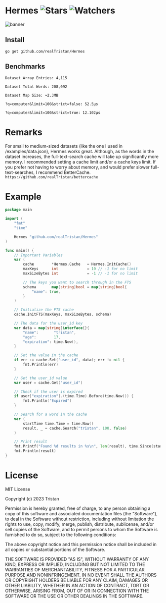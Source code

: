 # Hermes ![Stars](https://img.shields.io/github/stars/realTristan/Hermes?color=brightgreen) ![Watchers](https://img.shields.io/github/watchers/realTristan/Hermes?label=Watchers)
![banner](https://user-images.githubusercontent.com/75189508/230987049-665418b1-3576-49b7-861e-29036859ad8a.png)

## Install
```
go get github.com/realTristan/Hermes
```

## Benchmarks
`Dataset Array Entries: 4,115`

`Dataset Total Words: 208,092`

`Dataset Map Size: ≈2.3MB`

`?q=computer&limit=100&strict=false: 52.5µs`

`?q=computer&limit=100&strict=true: 12.102µs`

# Remarks
For small to medium-sized datasets (like the one I used in /examples/data.json), Hermes works great. Although, as the words in the dataset increases, the full-text-search cache will take up significantly more memory. I recommended setting a cache limit and/or a cache keys limit. If you prefer not having to worry about memory, and would prefer slower full-text-searches, I recommend BetterCache. ```https://github.com/realTristan/bettercache```

# Example
```go
package main

import (
	"fmt"
	"time"

	Hermes "github.com/realTristan/Hermes"
)

func main() {
	// Important Variables
	var (
		cache        *Hermes.Cache   = Hermes.InitCache()
		maxKeys      int             = 10 // -1 for no limit
		maxSizeBytes int             = -1 // -1 for no limit

		// The keys you want to search through in the FTS
		schema       map[string]bool = map[string]bool{
			"name": true,
		}
	)

	// Initialize the FTS cache
	cache.InitFTS(maxKeys, maxSizeBytes, schema)

	// The data for the user_id key
	var data = map[string]interface{}{
		"name":       "tristan",
		"age":        17,
		"expiration": time.Now(),
	}

	// Set the value in the cache
	if err := cache.Set("user_id", data); err != nil {
		fmt.Println(err)
	}

	// Get the user_id value
	var user = cache.Get("user_id")

	// Check if the user is expired
	if user["expiration"].(time.Time).Before(time.Now()) {
		fmt.Println("Expired")
	}

	// Search for a word in the cache
	var (
		startTime time.Time = time.Now()
		result, _ = cache.Search("tristan", 100, false)
	)

	// Print result
	fmt.Printf("Found %d results in %s\n", len(result), time.Since(startTime))
	fmt.Println(result)
}
```

# License
MIT License

Copyright (c) 2023 Tristan

Permission is hereby granted, free of charge, to any person obtaining a copy
of this software and associated documentation files (the "Software"), to deal
in the Software without restriction, including without limitation the rights
to use, copy, modify, merge, publish, distribute, sublicense, and/or sell
copies of the Software, and to permit persons to whom the Software is
furnished to do so, subject to the following conditions:

The above copyright notice and this permission notice shall be included in all
copies or substantial portions of the Software.

THE SOFTWARE IS PROVIDED "AS IS", WITHOUT WARRANTY OF ANY KIND, EXPRESS OR
IMPLIED, INCLUDING BUT NOT LIMITED TO THE WARRANTIES OF MERCHANTABILITY,
FITNESS FOR A PARTICULAR PURPOSE AND NONINFRINGEMENT. IN NO EVENT SHALL THE
AUTHORS OR COPYRIGHT HOLDERS BE LIABLE FOR ANY CLAIM, DAMAGES OR OTHER
LIABILITY, WHETHER IN AN ACTION OF CONTRACT, TORT OR OTHERWISE, ARISING FROM,
OUT OF OR IN CONNECTION WITH THE SOFTWARE OR THE USE OR OTHER DEALINGS IN THE
SOFTWARE.
